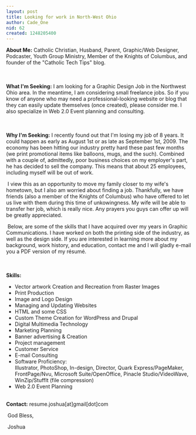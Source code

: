 ```yaml
---
layout: post
title: Looking for work in North-West Ohio
author: Cade_One
nid: 62
created: 1248205400
---
```

<p><span style="font-weight: bold;">About Me:</span> Catholic Christian, Husband, Parent, Graphic/Web Designer, Podcaster, Youth Group Ministry, Member of the Knights of Columbus, and founder of the &quot;Catholic Tech Tips&quot; blog.</p>
<p><br />
<br />
<span style="font-weight: bold;">What I'm Seeking:</span> I am looking for a Graphic Design Job in the Northwest Ohio area. In the meantime, I am considering small freelance jobs. So if you know of anyone who may need a professional-looking website or blog that they can easily update themselves (once created), please consider me. I also specialize in Web 2.0 Event planning and consulting.</p>
<p><br />
<br />
<span style="font-weight: bold;">Why I'm Seeking:</span> I recently found out that I'm losing my job of 8 years. It could happen as early as August 1st or as late as September 1st, 2009. The economy has been hitting our industry pretty hard these past few months (we print promotional items like balloons, mugs, and the such). Combined with a couple of, admittedly, poor business choices on my employer's part, he has decided to sell the company. This means that about 25 employees, including myself will be out of work.</p>
<p>&nbsp;I view this as an opportunity to move my family closer to my wife's hometown, but I also am worried about finding a job. Thankfully, we have friends (also a member of the Knights of Columbus) who have offered to let us live with them during this time of unkowingness. My wife will be able to transfer her job, which is really nice. Any prayers you guys can offer up will be greatly appreciated.</p>
<p>&nbsp;Below, are some of the skills that I have acquired over my years in Graphic Communications. I have worked on both the printing side of the industry, as well as the design side. If you are interested in learning more about my background, work history, and education, contact me and I will gladly e-mail you a PDF version of my r&eacute;sum&eacute;.</p>
<p><br />
<br />
<span style="font-weight: bold;">Skills:</span></p>
<ul>
    <li>Vector artwork Creation and Recreation from Raster Images</li>
    <li>Print Production</li>
    <li>Image and Logo Design</li>
    <li>Managing and Updating Websites</li>
    <li>HTML and some CSS</li>
    <li>Custom Theme Creation for WordPress and Drupal</li>
    <li>Digital Multimedia Technology</li>
    <li>Marketing Planning</li>
    <li>Banner advertising &amp; Creation</li>
    <li>Project management</li>
    <li>Customer Service</li>
    <li>E-mail Consulting</li>
    <li>Software Proficiency:<br />
    Illustrator, PhotoShop, In-design, Director, Quark Express/PageMaker, FrontPage/Nvu, Microsoft Suite/OpenOffice, Pinacle Studio/VideoWave, WinZip/StuffIt (file compression)</li>
    <li>Web 2.0 Event Planning</li>
</ul>
<p><br />
<span style="font-weight: bold;">Contact:</span> resume.joshua[at]gmail[dot]com</p>
<p>&nbsp;God Bless,</p>
<p>&nbsp;Joshua</p>
<p align="left" style="margin-bottom: 0in; line-height: 100%;">&nbsp;
<meta http-equiv="CONTENT-TYPE" content="text/html; charset=utf-8">
<title></title>
<meta name="GENERATOR" content="OpenOffice.org 3.0  (Win32)">
<meta name="CREATED" content="0;0">
<meta name="CHANGED" content="0;0"><style type="text/css">
	<!--
		@page { margin: 0.79in }
		P { margin-bottom: 0.08in }
		A:link { so-language: zxx }
	-- </style>  <font color="#000000"><font face="Arial"><font size="1" style="font-size: 8pt;"> </font></font></font>                        </meta>
</meta>
</meta>
</meta>
</p>
